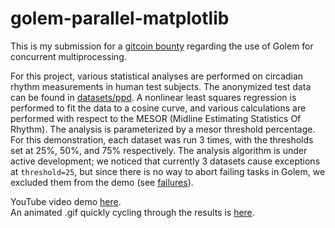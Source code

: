 # golem-parallel-matplotlib

This is my submission for a [gitcoin bounty](https://gitcoin.co/issue/golemfactory/yagna/703/100023964) regarding the use of Golem for concurrent multiprocessing.

For this project, various statistical analyses are performed on circadian rhythm measurements in human test subjects.  The anonymized test data can be found in [datasets/ppd](datasets/ppd).  A nonlinear least squares regression is performed to fit the data to a cosine curve, and various calculations are performed with respect to the MESOR (Midline Estimating Statistics Of Rhythm).  The analysis is parameterized by a mesor threshold percentage.  For this demonstration, each dataset was run 3 times, with the thresholds set at 25%, 50%, and 75% respectively.  The analysis algorithm is under active development; we noticed that currently 3 datasets cause exceptions at `threshold=25`, but since there is no way to abort failing tasks in Golem, we excluded them from the demo (see [failures](datasets/ppd/failures)).

YouTube video demo [here](https://youtu.be/hflrBq2OXwA).<br>
An animated .gif quickly cycling through the results is [here](received/mogged/animated.gif).
